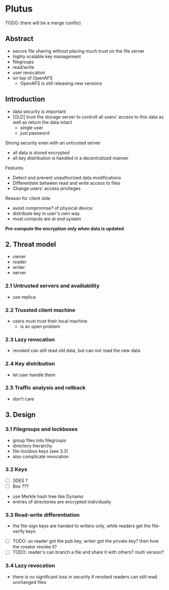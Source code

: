 # Plutus

TODO: there will be a merge conflict

## Abstract

- secure file sharing without placing much trust on the file server
- highly scalable key management
- filegroups
- read/write
- user revocation
- on top of OpenAFS
  - OpenAFS is still releasing new versions

## Introduction

- data security is important
- [OLD] trust the storage server to controll all users' access to this data as well as return the data intact
  - single user
  - just password

Strong security even with an untrusted server

- all data is stored encrypted
- all key distribution is handled in a decentralized manner

Features

- Detect and prevent unauthorized data modifications
- Differentiate between read and write access to files
- Change users' access privileges

Reason for client side

- avoid compromise? of physical device
- distribute key in user's own way
- most compute are at end system

**Pre-compute the encryption only when data is updated**

## 2. Threat model

- owner
- reader
- writer
- server

### 2.1 Untrusted servers and availiability

- use replica

### 2.2 Trussted client machine

- users must trust their local machine
  - is an open problem

### 2.3 Lazy revocation

- revoked can still read old data, but can not read the new data

### 2.4 Key distribution 

- let user handle them


### 2.5 Traffic analysis and rollback

- don't care

## 3. Design

### 3.1 Filegroups and lockboxes

- group files into filegroups
- directory hierarchy 
- file-lockbox keys (see 3.3)
- also complicate revocation

### 3.2 Keys

- [ ] 3DES ?
- [ ] Box ???
- use Merkle hash tree like Dynamo
- entries of directories are encrypted individually

### 3.3 Read-write differentiation

- the file-sign keys are handed to writers only, while readers get the file-verify keys
- [ ] TODO: so reader got the pub key, writer got the private key? then how the creator revoke it?
- [ ] TODO: reader's can branch a file and share it with others? multi version?

### 3.4 Lazy revocation

- there is no significant loss in security if revoked readers can still read unchanged files

